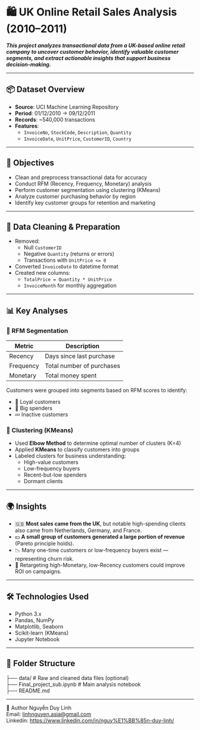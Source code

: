 # 🛍️ UK Online Retail Sales Analysis (2010–2011)

***This project analyzes transactional data from a UK-based online retail company to uncover customer behavior, identify valuable customer segments, and extract actionable insights that support business decision-making.***

---

## 📦 Dataset Overview

- **Source**: UCI Machine Learning Repository
- **Period**: 01/12/2010 → 09/12/2011
- **Records**: ~540,000 transactions
- **Features**:
  - `InvoiceNo`, `StockCode`, `Description`, `Quantity`
  - `InvoiceDate`, `UnitPrice`, `CustomerID`, `Country`

---

## 🎯 Objectives

- Clean and preprocess transactional data for accuracy
- Conduct RFM (Recency, Frequency, Monetary) analysis
- Perform customer segmentation using clustering (KMeans)
- Analyze customer purchasing behavior by region
- Identify key customer groups for retention and marketing

---

## 🧹 Data Cleaning & Preparation

- Removed:
  - Null `CustomerID`
  - Negative `Quantity` (returns or errors)
  - Transactions with `UnitPrice <= 0`
- Converted `InvoiceDate` to datetime format
- Created new columns:
  - `TotalPrice = Quantity * UnitPrice`
  - `InvoiceMonth` for monthly aggregation

---

## 📊 Key Analyses

### 🔁 RFM Segmentation

| Metric     | Description                            |
|------------|----------------------------------------|
| Recency    | Days since last purchase               |
| Frequency  | Total number of purchases              |
| Monetary   | Total money spent                      |

Customers were grouped into segments based on RFM scores to identify:
- 🥇 Loyal customers
- 💸 Big spenders
- 💤 Inactive customers

### 🧠 Clustering (KMeans)

- Used **Elbow Method** to determine optimal number of clusters (K=4)
- Applied **KMeans** to classify customers into groups
- Labeled clusters for business understanding:
  - High-value customers
  - Low-frequency buyers
  - Recent-but-low spenders
  - Dormant clients

---

## 🌍 Insights

- 🇬🇧 **Most sales came from the UK**, but notable high-spending clients also came from Netherlands, Germany, and France.
- 💵 **A small group of customers generated a large portion of revenue** (Pareto principle holds).
- 📉 Many one-time customers or low-frequency buyers exist — representing churn risk.
- 🧭 Retargeting high-Monetary, low-Recency customers could improve ROI on campaigns.

---

## 🛠️ Technologies Used

- Python 3.x
- Pandas, NumPy
- Matplotlib, Seaborn
- Scikit-learn (KMeans)
- Jupyter Notebook

---

## 📁 Folder Structure

├── data/ # Raw and cleaned data files (optional)<br>
├── Final_project_sub.ipynb # Main analysis notebook<br>
├── README.md



---


👤 Author
Nguyễn Duy Linh<br>
Email: linhnguyen.asia@gmail.com<br>
Linkedin: https://www.linkedin.com/in/nguy%E1%BB%85n-duy-linh/

